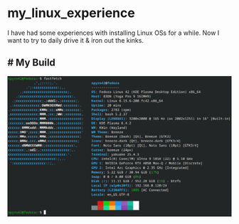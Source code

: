 # my_linux_experience
I have had some experiences with installing Linux OSs for a while. Now I want to try to daily drive it &amp; iron out the kinks.

## \# My Build

![](imgs/ff.png)


